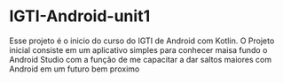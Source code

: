 # IGTI-Android-unit1
Esse projeto é o inicio do curso do IGTI de Android com Kotlin. O Projeto inicial consiste em um aplicativo simples para conhecer maisa fundo o Android Studio com a função de me capacitar a dar saltos maiores com Android em um futuro bem proximo
